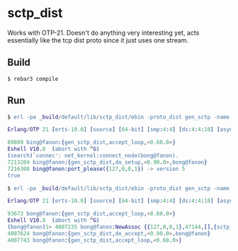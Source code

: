 sctp_dist
=====

Works with OTP-21. Doesn't do anything very interesting yet, acts essentially like the tcp dist proto since it just uses one stream.

Build
-----

```
$ rebar3 compile
```

Run
---

```erlang
$ erl -pa _build/default/lib/sctp_dist/ebin -proto_dist gen_sctp -name bing@127.0.0.1 -setcookie a

Erlang/OTP 21 [erts-10.0] [source] [64-bit] [smp:4:4] [ds:4:4:10] [async-threads:1] [hipe]

89809 bing@fanon:{gen_sctp_dist,accept_loop,<0.60.0>}
Eshell V10.0  (abort with ^G)
(search)`connec': net_kernel:connect_node(bong@fanon).
7213204 bing@fanon:{gen_sctp_dist,do_setup,<0.90.0>,bong@fanon}
7216308 bing@fanon:port_please({127,0,0,1}) -> version 5
true
```

```erlang
$ erl -pa _build/default/lib/sctp_dist/ebin -proto_dist gen_sctp -name bong@127.0.0.1 -setcookie a

Erlang/OTP 21 [erts-10.0] [source] [64-bit] [smp:4:4] [ds:4:4:10] [async-threads:1] [hipe]

93673 bong@fanon:{gen_sctp_dist,accept_loop,<0.60.0>}
Eshell V10.0  (abort with ^G)
(bong@fanon)1> 4007235 bong@fanon:NewAssoc {{127,0,0,1},47144,[],{sctp_assoc_change,comm_up,0,10,5,156}}4007453 bong@fanon:{gen_sctp_dist,accept_loop,accepted,#Port<0.9>,<0.88.0>,<0.60.0>}
4007624 bong@fanon:{gen_sctp_dist,do_accept,<0.90.0>,bong@fanon}
4007743 bong@fanon:{gen_sctp_dist,accept_loop,<0.60.0>}
```
